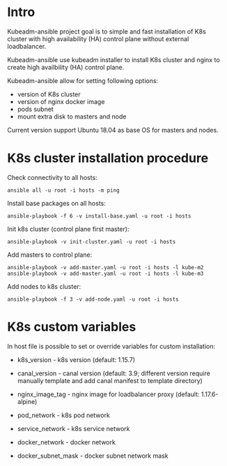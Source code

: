 
# Intro

Kubeadm-ansible project goal is to simple and fast installation of K8s cluster with high availability (HA) control plane without external loadbalancer.

Kubeadm-ansible use kubeadm installer to install K8s cluster and nginx to create high availbility (HA) control plane.

Kubeadm-ansible allow for setting following options:
- version of K8s cluster 
- version of nginx docker image
- pods subnet
- mount extra disk to masters and node 

Current version support Ubuntu 18.04 as base OS for masters and nodes.


# K8s cluster installation procedure

Check connectivity to all hosts:
```
ansible all -u root -i hosts -m ping
```

Install base packages on all hosts:
```
ansible-playbook -f 6 -v install-base.yaml -u root -i hosts
```

Init k8s cluster (control plane first master):
```
ansible-playbook -v init-cluster.yaml -u root -i hosts
```

Add masters to control plane:
```
ansible-playbook -v add-master.yaml -u root -i hosts -l kube-m2
ansible-playbook -v add-master.yaml -u root -i hosts -l kube-m3
```

Add nodes to k8s cluster:
```
ansible-playbook -f 3 -v add-node.yaml -u root -i hosts
```

# K8s custom variables

In host file is possible to set or override variables for custom installation:

- k8s_version - k8s version (default: 1.15.7)

- canal_version - canal version (default: 3.9; different version require manually template and add canal manifest to template directory)

- nginx_image_tag - nginx image for loadbalancer proxy (default: 1.17.6-alpine)

- pod_network - k8s pod network 

- service_network - k8s service network

- docker_network - docker network

- docker_subnet_mask - docker subnet network mask



